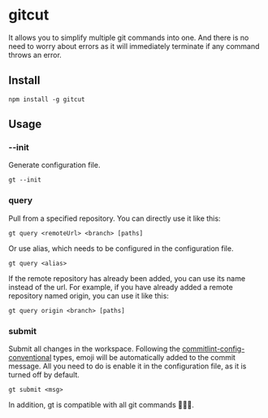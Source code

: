 # gitcut

It allows you to simplify multiple git commands into one. And there is no need to worry about errors as it will immediately terminate if any command throws an error.

## Install
```
npm install -g gitcut
```

## Usage
### --init
Generate configuration file.
```
gt --init
```
### query
Pull from a specified repository. You can directly use it like this:
```
gt query <remoteUrl> <branch> [paths]
```
Or use alias, which needs to be configured in the configuration file.
```
gt query <alias>
```
If the remote repository has already been added, you can use its name instead of the url. For example, if you have already added a remote repository named origin, you can use it like this:
```
gt query origin <branch> [paths]
```
### submit
Submit all changes in the workspace. Following the [commitlint-config-conventional](https://github.com/conventional-changelog/commitlint/tree/master/@commitlint/config-conventional#type-enum) types, emoji will be automatically added to the commit message. All you need to do is enable it in the configuration file, as it is turned off by default.
```
gt submit <msg>
```
In addition, gt is compatible with all git commands 🎉🎉🎉.
